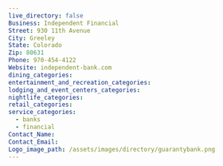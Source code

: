 ```yaml
---
live_directory: false
Business: Independent Financial
Street: 930 11th Avenue
City: Greeley
State: Colorado
Zip: 80631
Phone: 970-454-4122
Website: independent-bank.com
dining_categories:
entertainment_and_recreation_categories:
lodging_and_event_centers_categories:
nightlife_categories:
retail_categories:
service_categories:
  - banks
  - financial
Contact_Name:
Contact_Email:
Logo_image_path: /assets/images/directory/guarantybank.png
---
```


